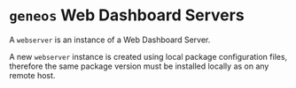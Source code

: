 # `geneos` Web Dashboard Servers

A `webserver` is an instance of a Web Dashboard Server.

A new `webserver` instance is created using local package configuration
files, therefore the same package version must be installed locally as
on any remote host.